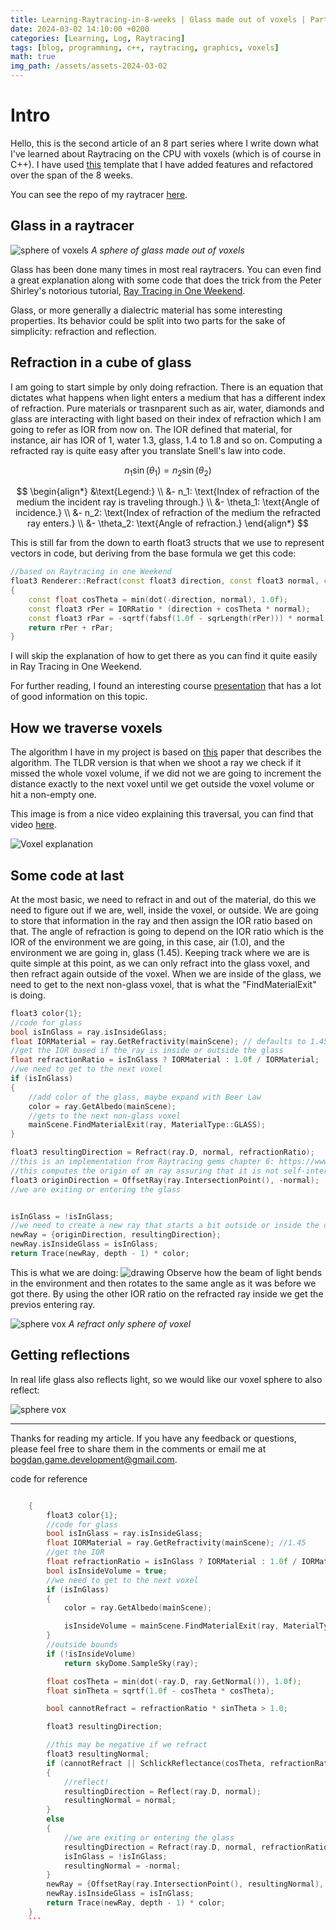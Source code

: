 ```yaml
---
title: Learning-Raytracing-in-8-weeks | Glass made out of voxels | Part 2
date: 2024-03-02 14:10:00 +0200
categories: [Learning, Log, Raytracing]
tags: [blog, programming, c++, raytracing, graphics, voxels]
math: true
img_path: /assets/assets-2024-03-02
---
```

# Intro
Hello, this is the second article of an 8 part series where I write down what I've learned about Raytracing on the CPU with voxels (which is of course in C++). I have used [this](https://github.com/jbikker/voxpopuli) template that I have added features and refactored over the span of the 8 weeks.

You can see the repo of my raytracer [here](https://github.com/Tycro-Games/Raytracer-VoxPopuli).

## Glass in a raytracer
![sphere of voxels](sphereOfVoxels.png)
_A sphere of glass made out of voxels_

Glass has been done many times in most real raytracers. You can even find a great explanation along with some code that does the trick from the Peter Shirley's notorious tutorial, [Ray Tracing in One Weekend](https://raytracing.github.io/books/RayTracingInOneWeekend.html#dielectrics). 

Glass, or more generally a dialectric material has some interesting properties. Its behavior could be split into two parts for the sake of simplicity: refraction and reflection.




## Refraction in a cube of glass
I am going to start simple by only doing refraction. There is an equation that dictates what happens when light enters a medium that has a different index of refraction. Pure materials or trasnparent such as air, water, diamonds and glass are interacting with light based on their index of refraction which I am going to refer as IOR from now on. The IOR defined that material, for instance, air has IOR of 1, water 1.3, glass, 1.4 to 1.8 and so on. Computing a refracted ray is quite easy after you translate Snell's law into code.

$$
n_1 \sin(\theta_1) = n_2 \sin(\theta_2)
$$

$$
\begin{align*}
&\text{Legend:} \\
&- n_1: \text{Index of refraction of the medium the incident ray is traveling through.} \\
&- \theta_1: \text{Angle of incidence.} \\
&- n_2: \text{Index of refraction of the medium the refracted ray enters.} \\
&- \theta_2: \text{Angle of refraction.}
\end{align*}
$$

This is still far from the down to earth float3 structs that we use to represent vectors in code, but deriving from the base formula we get this code:
```cpp
//based on Raytracing in one Weekend
float3 Renderer::Refract(const float3 direction, const float3 normal, const float IORRatio)
{
	const float cosTheta = min(dot(-direction, normal), 1.0f);
	const float3 rPer = IORRatio * (direction + cosTheta * normal);
	const float3 rPar = -sqrtf(fabsf(1.0f - sqrLength(rPer))) * normal;
	return rPer + rPar;
}
```
I will skip the explanation of how to get there as you can find it quite easily in Ray Tracing in One Weekend.

For further reading, I found an interesting course [presentation](https://cseweb.ucsd.edu/classes/sp17/cse168-a/CSE168_03_Fresnel.pdf) that has a lot of good information on this topic. 

## How we traverse voxels
The algorithm I have in my project is based on [this](www.cse.yorku.ca/~amana/research/grid.pdf) paper that describes the algorithm. The TLDR version is that when we shoot a ray we check if it missed the whole voxel volume, if we did not we are going to increment the distance exactly to the next voxel until we get outside the voxel volume or hit a non-empty one. 

This image is from a nice video explaining this traversal, you can find that video [here](https://www.youtube.com/watch?v=gXSHtBZFxEI).

![Voxel explanation](voxelExplanation.png)

## Some code at last

At the most basic, we need to refract in and out of the material, do this we need to figure out if we are, well, inside the voxel, or outside. We are going to store that information in the ray and then assign the IOR ratio based on that. The angle of refraction is going to depend on the IOR ratio which is the IOR of the environment we are going, in this case, air (1.0), and the environment we are going in, glass (1.45). Keeping track where we are is quite simple at this point,
as we can only refract into the glass voxel, and then refract again outside of the voxel. When we are inside of the glass, we need to get to the next non-glass voxel, that is what the "FindMaterialExit" is doing.
```cpp
float3 color{1};
//code for glass
bool isInGlass = ray.isInsideGlass;
float IORMaterial = ray.GetRefractivity(mainScene); // defaults to 1.45
//get the IOR based if the ray is inside or outside the glass
float refractionRatio = isInGlass ? IORMaterial : 1.0f / IORMaterial;
//we need to get to the next voxel
if (isInGlass)
{
	//add color of the glass, maybe expand with Beer Law
	color = ray.GetAlbedo(mainScene);
	//gets to the next non-glass voxel
	mainScene.FindMaterialExit(ray, MaterialType::GLASS);
}

float3 resultingDirection = Refract(ray.D, normal, refractionRatio);
//this is an implementation from Raytracing gems chapter 6: https://www.realtimerendering.com/raytracinggems/unofficial_RayTracingGems_v1.9.pdf
//this computes the origin of an ray assuring that it is not self-intersecting
float3 originDirection = OffsetRay(ray.IntersectionPoint(), -normal);
//we are exiting or entering the glass


isInGlass = !isInGlass;
//we need to create a new ray that starts a bit outside or inside the dialectric voxel
newRay = {originDirection, resultingDirection};
newRay.isInsideGlass = isInGlass;
return Trace(newRay, depth - 1) * color;
```

This is what we are doing:
![drawing](drawing.png)
Observe how the beam of light bends in the environment and then rotates to the same angle as it was before we got there. By using the other IOR ratio on the refracted ray inside we get the previos entering ray.

![sphere vox](refractOnly.png)
_A refract only sphere of voxel_


## Getting reflections

In real life glass also reflects light, so we would like our voxel sphere to also reflect:

![sphere vox](reflectingLight.png)

---


Thanks for reading my article. If you have any feedback or questions, please feel free to share them in the comments or email me at bogdan.game.development@gmail.com. 







code for reference
```cpp

	{
		float3 color{1};
		//code for glass
		bool isInGlass = ray.isInsideGlass;
		float IORMaterial = ray.GetRefractivity(mainScene); //1.45
		//get the IOR
		float refractionRatio = isInGlass ? IORMaterial : 1.0f / IORMaterial;
		bool isInsideVolume = true;
		//we need to get to the next voxel
		if (isInGlass)
		{
			color = ray.GetAlbedo(mainScene);

			isInsideVolume = mainScene.FindMaterialExit(ray, MaterialType::GLASS);
		}
		//outside bounds
		if (!isInsideVolume)
			return skyDome.SampleSky(ray);

		float cosTheta = min(dot(-ray.D, ray.GetNormal()), 1.0f);
		float sinTheta = sqrtf(1.0f - cosTheta * cosTheta);

		bool cannotRefract = refractionRatio * sinTheta > 1.0;

		float3 resultingDirection;

		//this may be negative if we refract
		float3 resultingNormal;
		if (cannotRefract || SchlickReflectance(cosTheta, refractionRatio) > RandomFloat())
		{
			//reflect!
			resultingDirection = Reflect(ray.D, normal);
			resultingNormal = normal;
		}
		else
		{
			//we are exiting or entering the glass
			resultingDirection = Refract(ray.D, normal, refractionRatio);
			isInGlass = !isInGlass;
			resultingNormal = -normal;
		}
		newRay = {OffsetRay(ray.IntersectionPoint(), resultingNormal), resultingDirection};
		newRay.isInsideGlass = isInGlass;
		return Trace(newRay, depth - 1) * color;
	}
	```








